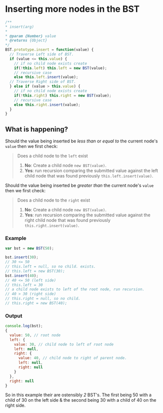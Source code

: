 # Inserting more nodes in the BST

```javascript
/**
* insert(arg)
*
* @param {Number} value
* @returns {Object}
*/
BST.prototype.insert = function(value) {
  // Traverse Left side of BST.
  if (value <= this.value) {
    // if no child node exists create
    if(!this.left) this.left = new BST(value);
    // recursive case
    else this.left.insert(value);
  // Traverse Right side of BST.
  } else if (value > this.value) {
    // if no child node exists create
    if(!this.right) this.right = new BST(value);
    // recursive case
    else this.right.insert(value);
  }
}
```

## What is happening?
Should the value being inserted be _less than_ or _equal to_ the current node's `value` then we first check:
> Does a child node to the `left` exist
> 1. **No**: Create a child node `new BST(value)`.
> 2. **Yes**: run recursion comparing the submitted value against the left child node that was found previously `this.left.insert(value)`.

Should the value being inserted be _greater than_ the current node's `value` then we first check:
> Does a child node to the `right` exist
> 1. **No**: Create a child node `new BST(value)`.
> 2. **Yes**: run recursion comparing the submitted value against the right child node that was found previously `this.right.insert(value)`.


### Example
```javascript
var bst = new BST(50);

bst.insert(30);
// 30 <= 50
// this.left = null, so no child. exists.
// this.left = new BST(30);
bst.insert(40);
// 40 <= 50 (left side)
// this.left = 30
// a child node exists to left of the root node, run recursion.
// 40 > 30 (right side)
// this.right = null, so no child.
// this.right = new BST(40);
```
### Output
```javascript
console.log(bst);
{
  value: 50, // root node
  left: {
    value: 30, // child node to left of root node
    left: null,
    right: {
      value: 40, // child node to right of parent node.
      left: null,
      right: null
    }
  },
  right: null
}
```

So in this example their are ostensibly _2_ BST's. The first being 50 with a child of 30 on the left side & the second being 30 with a child of 40 on the right side.